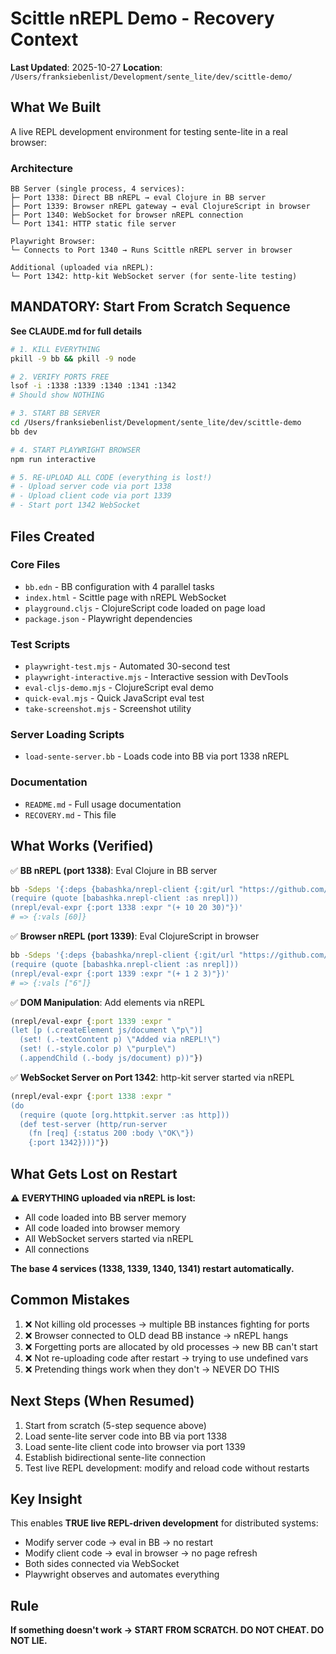 # Scittle nREPL Demo - Recovery Context

**Last Updated**: 2025-10-27
**Location**: `/Users/franksiebenlist/Development/sente_lite/dev/scittle-demo/`

## What We Built

A live REPL development environment for testing sente-lite in a real browser:

### Architecture
```
BB Server (single process, 4 services):
├─ Port 1338: Direct BB nREPL → eval Clojure in BB server
├─ Port 1339: Browser nREPL gateway → eval ClojureScript in browser
├─ Port 1340: WebSocket for browser nREPL connection
└─ Port 1341: HTTP static file server

Playwright Browser:
└─ Connects to Port 1340 → Runs Scittle nREPL server in browser

Additional (uploaded via nREPL):
└─ Port 1342: http-kit WebSocket server (for sente-lite testing)
```

## MANDATORY: Start From Scratch Sequence

**See CLAUDE.md for full details**

```bash
# 1. KILL EVERYTHING
pkill -9 bb && pkill -9 node

# 2. VERIFY PORTS FREE
lsof -i :1338 :1339 :1340 :1341 :1342
# Should show NOTHING

# 3. START BB SERVER
cd /Users/franksiebenlist/Development/sente_lite/dev/scittle-demo
bb dev

# 4. START PLAYWRIGHT BROWSER
npm run interactive

# 5. RE-UPLOAD ALL CODE (everything is lost!)
# - Upload server code via port 1338
# - Upload client code via port 1339
# - Start port 1342 WebSocket
```

## Files Created

### Core Files
- `bb.edn` - BB configuration with 4 parallel tasks
- `index.html` - Scittle page with nREPL WebSocket
- `playground.cljs` - ClojureScript code loaded on page load
- `package.json` - Playwright dependencies

### Test Scripts
- `playwright-test.mjs` - Automated 30-second test
- `playwright-interactive.mjs` - Interactive session with DevTools
- `eval-cljs-demo.mjs` - ClojureScript eval demo
- `quick-eval.mjs` - Quick JavaScript eval test
- `take-screenshot.mjs` - Screenshot utility

### Server Loading Scripts
- `load-sente-server.bb` - Loads code into BB via port 1338 nREPL

### Documentation
- `README.md` - Full usage documentation
- `RECOVERY.md` - This file

## What Works (Verified)

✅ **BB nREPL (port 1338)**: Eval Clojure in BB server
```bash
bb -Sdeps '{:deps {babashka/nrepl-client {:git/url "https://github.com/babashka/nrepl-client" :git/sha "19fbef2525e47d80b9278c49a545de58f48ee7cf"}}}' -e '
(require (quote [babashka.nrepl-client :as nrepl]))
(nrepl/eval-expr {:port 1338 :expr "(+ 10 20 30)"})'
# => {:vals [60]}
```

✅ **Browser nREPL (port 1339)**: Eval ClojureScript in browser
```bash
bb -Sdeps '{:deps {babashka/nrepl-client {:git/url "https://github.com/babashka/nrepl-client" :git/sha "19fbef2525e47d80b9278c49a545de58f48ee7cf"}}}' -e '
(require (quote [babashka.nrepl-client :as nrepl]))
(nrepl/eval-expr {:port 1339 :expr "(+ 1 2 3)"})'
# => {:vals ["6"]}
```

✅ **DOM Manipulation**: Add elements via nREPL
```clojure
(nrepl/eval-expr {:port 1339 :expr "
(let [p (.createElement js/document \"p\")]
  (set! (.-textContent p) \"Added via nREPL!\")
  (set! (.-style.color p) \"purple\")
  (.appendChild (.-body js/document) p))"})
```

✅ **WebSocket Server on Port 1342**: http-kit server started via nREPL
```clojure
(nrepl/eval-expr {:port 1338 :expr "
(do
  (require (quote [org.httpkit.server :as http]))
  (def test-server (http/run-server
    (fn [req] {:status 200 :body \"OK\"})
    {:port 1342})))"})
```

## What Gets Lost on Restart

⚠️ **EVERYTHING uploaded via nREPL is lost:**
- All code loaded into BB server memory
- All code loaded into browser memory
- All WebSocket servers started via nREPL
- All connections

**The base 4 services (1338, 1339, 1340, 1341) restart automatically.**

## Common Mistakes

1. ❌ Not killing old processes → multiple BB instances fighting for ports
2. ❌ Browser connected to OLD dead BB instance → nREPL hangs
3. ❌ Forgetting ports are allocated by old processes → new BB can't start
4. ❌ Not re-uploading code after restart → trying to use undefined vars
5. ❌ Pretending things work when they don't → NEVER DO THIS

## Next Steps (When Resumed)

1. Start from scratch (5-step sequence above)
2. Load sente-lite server code into BB via port 1338
3. Load sente-lite client code into browser via port 1339
4. Establish bidirectional sente-lite connection
5. Test live REPL development: modify and reload code without restarts

## Key Insight

This enables **TRUE live REPL-driven development** for distributed systems:
- Modify server code → eval in BB → no restart
- Modify client code → eval in browser → no page refresh
- Both sides connected via WebSocket
- Playwright observes and automates everything

## Rule

**If something doesn't work → START FROM SCRATCH. DO NOT CHEAT. DO NOT LIE.**
